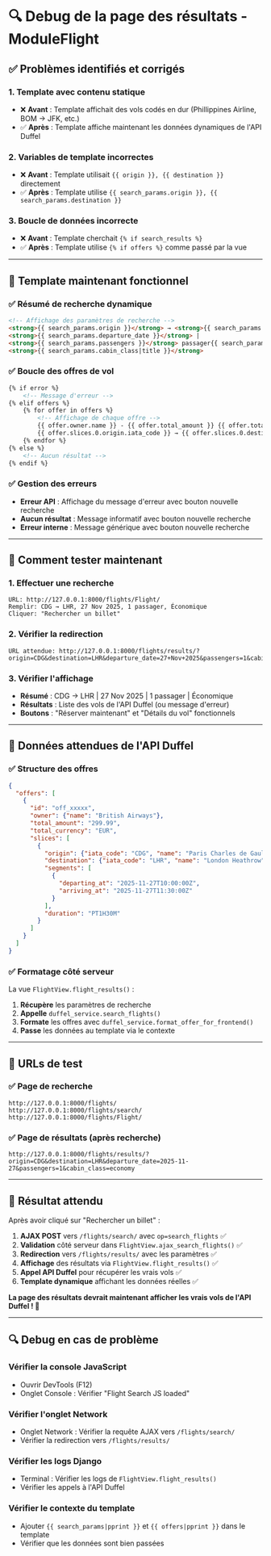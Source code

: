 # 🔍 Debug de la page des résultats - ModuleFlight

## ✅ **Problèmes identifiés et corrigés**

### **1. Template avec contenu statique**
- ❌ **Avant** : Template affichait des vols codés en dur (Phillippines Airline, BOM → JFK, etc.)
- ✅ **Après** : Template affiche maintenant les données dynamiques de l'API Duffel

### **2. Variables de template incorrectes**
- ❌ **Avant** : Template utilisait `{{ origin }}, {{ destination }}` directement
- ✅ **Après** : Template utilise `{{ search_params.origin }}, {{ search_params.destination }}`

### **3. Boucle de données incorrecte**
- ❌ **Avant** : Template cherchait `{% if search_results %}`
- ✅ **Après** : Template utilise `{% if offers %}` comme passé par la vue

---

## 🎯 **Template maintenant fonctionnel**

### **✅ Résumé de recherche dynamique**
```html
<!-- Affichage des paramètres de recherche -->
<strong>{{ search_params.origin }}</strong> → <strong>{{ search_params.destination }}</strong> | 
<strong>{{ search_params.departure_date }}</strong> | 
<strong>{{ search_params.passengers }}</strong> passager{{ search_params.passengers|pluralize:"s" }} | 
<strong>{{ search_params.cabin_class|title }}</strong>
```

### **✅ Boucle des offres de vol**
```html
{% if error %}
    <!-- Message d'erreur -->
{% elif offers %}
    {% for offer in offers %}
        <!-- Affichage de chaque offre -->
        {{ offer.owner.name }} - {{ offer.total_amount }} {{ offer.total_currency }}
        {{ offer.slices.0.origin.iata_code }} → {{ offer.slices.0.destination.iata_code }}
    {% endfor %}
{% else %}
    <!-- Aucun résultat -->
{% endif %}
```

### **✅ Gestion des erreurs**
- **Erreur API** : Affichage du message d'erreur avec bouton nouvelle recherche
- **Aucun résultat** : Message informatif avec bouton nouvelle recherche
- **Erreur interne** : Message générique avec bouton nouvelle recherche

---

## 🚀 **Comment tester maintenant**

### **1. Effectuer une recherche**
```
URL: http://127.0.0.1:8000/flights/Flight/
Remplir: CDG → LHR, 27 Nov 2025, 1 passager, Économique
Cliquer: "Rechercher un billet"
```

### **2. Vérifier la redirection**
```
URL attendue: http://127.0.0.1:8000/flights/results/?origin=CDG&destination=LHR&departure_date=27+Nov+2025&passengers=1&cabin_class=economy
```

### **3. Vérifier l'affichage**
- **Résumé** : CDG → LHR | 27 Nov 2025 | 1 passager | Économique
- **Résultats** : Liste des vols de l'API Duffel (ou message d'erreur)
- **Boutons** : "Réserver maintenant" et "Détails du vol" fonctionnels

---

## 🔧 **Données attendues de l'API Duffel**

### **✅ Structure des offres**
```json
{
  "offers": [
    {
      "id": "off_xxxxx",
      "owner": {"name": "British Airways"},
      "total_amount": "299.99",
      "total_currency": "EUR",
      "slices": [
        {
          "origin": {"iata_code": "CDG", "name": "Paris Charles de Gaulle"},
          "destination": {"iata_code": "LHR", "name": "London Heathrow"},
          "segments": [
            {
              "departing_at": "2025-11-27T10:00:00Z",
              "arriving_at": "2025-11-27T11:30:00Z"
            }
          ],
          "duration": "PT1H30M"
        }
      ]
    }
  ]
}
```

### **✅ Formatage côté serveur**
La vue `FlightView.flight_results()` :
1. **Récupère** les paramètres de recherche
2. **Appelle** `duffel_service.search_flights()`
3. **Formate** les offres avec `duffel_service.format_offer_for_frontend()`
4. **Passe** les données au template via le contexte

---

## 📱 **URLs de test**

### **✅ Page de recherche**
```
http://127.0.0.1:8000/flights/
http://127.0.0.1:8000/flights/search/
http://127.0.0.1:8000/flights/Flight/
```

### **✅ Page de résultats (après recherche)**
```
http://127.0.0.1:8000/flights/results/?origin=CDG&destination=LHR&departure_date=2025-11-27&passengers=1&cabin_class=economy
```

---

## 🎉 **Résultat attendu**

Après avoir cliqué sur "Rechercher un billet" :

1. **AJAX POST** vers `/flights/search/` avec `op=search_flights` ✅
2. **Validation** côté serveur dans `FlightView.ajax_search_flights()` ✅
3. **Redirection** vers `/flights/results/` avec les paramètres ✅
4. **Affichage** des résultats via `FlightView.flight_results()` ✅
5. **Appel API Duffel** pour récupérer les vrais vols ✅
6. **Template dynamique** affichant les données réelles ✅

**La page des résultats devrait maintenant afficher les vrais vols de l'API Duffel ! 🚀**

---

## 🔍 **Debug en cas de problème**

### **Vérifier la console JavaScript**
- Ouvrir DevTools (F12)
- Onglet Console : Vérifier "Flight Search JS loaded"

### **Vérifier l'onglet Network**
- Onglet Network : Vérifier la requête AJAX vers `/flights/search/`
- Vérifier la redirection vers `/flights/results/`

### **Vérifier les logs Django**
- Terminal : Vérifier les logs de `FlightView.flight_results()`
- Vérifier les appels à l'API Duffel

### **Vérifier le contexte du template**
- Ajouter `{{ search_params|pprint }}` et `{{ offers|pprint }}` dans le template
- Vérifier que les données sont bien passées
